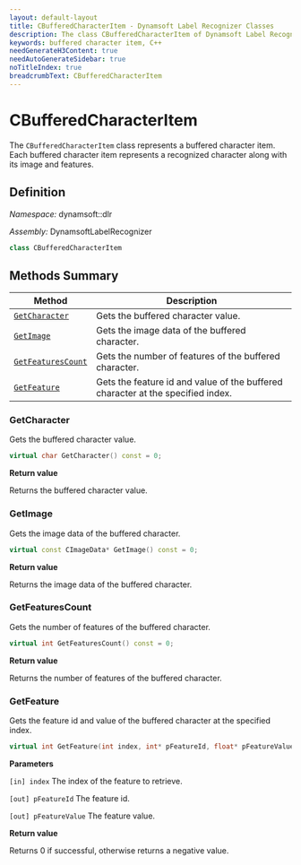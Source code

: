 ```yaml
---
layout: default-layout
title: CBufferedCharacterItem - Dynamsoft Label Recognizer Classes
description: The class CBufferedCharacterItem of Dynamsoft Label Recognizer represents a buffered character item.
keywords: buffered character item, C++
needGenerateH3Content: true
needAutoGenerateSidebar: true
noTitleIndex: true
breadcrumbText: CBufferedCharacterItem
---
```


# CBufferedCharacterItem

The `CBufferedCharacterItem` class represents a buffered character item. Each buffered character item represents a recognized character along with its image and features.

## Definition

*Namespace:* dynamsoft::dlr

*Assembly:* DynamsoftLabelRecognizer

```cpp
class CBufferedCharacterItem
```

## Methods Summary

| Method               | Description |
|----------------------|-------------|
| [`GetCharacter`](#getcharacter) | Gets the buffered character value. |
| [`GetImage`](#getimage) | Gets the image data of the buffered character. |
| [`GetFeaturesCount`](#getfeaturescount) | Gets the number of features of the buffered character. |
| [`GetFeature`](#getfeature) | Gets the feature id and value of the buffered character at the specified index. |

### GetCharacter

Gets the buffered character value.

```cpp
virtual char GetCharacter() const = 0;
```

**Return value**

Returns the buffered character value.

### GetImage

Gets the image data of the buffered character.

```cpp
virtual const CImageData* GetImage() const = 0;
```

**Return value**

Returns the image data of the buffered character.

### GetFeaturesCount

Gets the number of features of the buffered character.

```cpp
virtual int GetFeaturesCount() const = 0;
```

**Return value**

Returns the number of features of the buffered character.

### GetFeature

Gets the feature id and value of the buffered character at the specified index.

```cpp
virtual int GetFeature(int index, int* pFeatureId, float* pFeatureValue) const = 0;
```

**Parameters**

`[in] index` The index of the feature to retrieve.

`[out] pFeatureId` The feature id.

`[out] pFeatureValue` The feature value.

**Return value**

Returns 0 if successful, otherwise returns a negative value.
